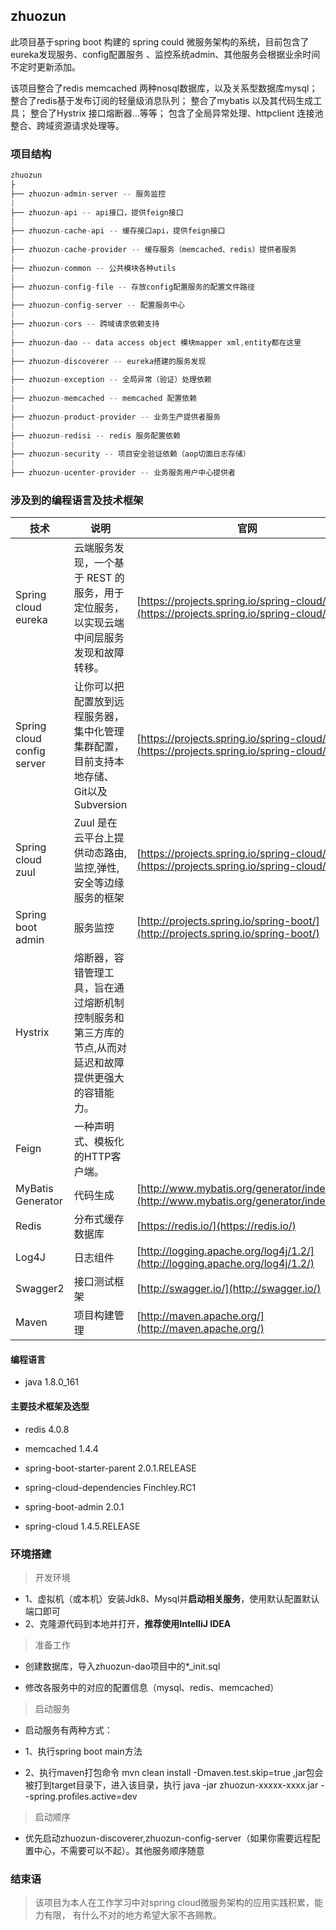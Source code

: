 ## zhuozun
  此项目基于spring boot 构建的 spring could 微服务架构的系统，目前包含了eureka发现服务、config配置服务
  、监控系统admin、其他服务会根据业余时间不定时更新添加。
  
  该项目整合了redis memcached 两种nosql数据库，以及关系型数据库mysql；
  整合了redis基于发布订阅的轻量级消息队列；
  整合了mybatis 以及其代码生成工具；
  整合了Hystrix 接口熔断器...等等；
  包含了全局异常处理、httpclient 连接池整合、跨域资源请求处理等。
  
### 项目结构

``` java
zhuozun
├
├── zhuozun-admin-server -- 服务监控
|
├── zhuozun-api -- api接口，提供feign接口
|
├── zhuozun-cache-api -- 缓存接口api，提供feign接口
|
├── zhuozun-cache-provider -- 缓存服务（memcached、redis）提供者服务
|
├── zhuozun-common -- 公共模块各种utils
|
├── zhuozun-config-file -- 存放config配置服务的配置文件路径
|
├── zhuozun-config-server -- 配置服务中心
|
├── zhuozun-cors -- 跨域请求依赖支持
|
├── zhuozun-dao -- data access object 模块mapper xml,entity都在这里
|
├── zhuozun-discoverer -- eureka搭建的服务发现
|
├── zhuozun-exception -- 全局异常（验证）处理依赖
|
├── zhuozun-memcached -- memcached 配置依赖
|
├── zhuozun-product-provider -- 业务生产提供者服务
|
├── zhuozun-redisi -- redis 服务配置依赖
|
├── zhuozun-security -- 项目安全验证依赖（aop切面日志存储）
|
├── zhuozun-ucenter-provider -- 业务服务用户中心提供者
``` 

### 涉及到的编程语言及技术框架
技术 | 说明 | 官网
----|------|----
Spring cloud eureka | 云端服务发现，一个基于 REST 的服务，用于定位服务，以实现云端中间层服务发现和故障转移。 | [https://projects.spring.io/spring-cloud/](https://projects.spring.io/spring-cloud/)
Spring cloud config server | 让你可以把配置放到远程服务器，集中化管理集群配置，目前支持本地存储、Git以及Subversion  | [https://projects.spring.io/spring-cloud/](https://projects.spring.io/spring-cloud/)
Spring cloud zuul | Zuul 是在云平台上提供动态路由,监控,弹性,安全等边缘服务的框架  | [https://projects.spring.io/spring-cloud/](https://projects.spring.io/spring-cloud/)
Spring boot admin | 服务监控  | [http://projects.spring.io/spring-boot/](http://projects.spring.io/spring-boot/)
Hystrix | 熔断器，容错管理工具，旨在通过熔断机制控制服务和第三方库的节点,从而对延迟和故障提供更强大的容错能力。 | 
Feign | 一种声明式、模板化的HTTP客户端。
MyBatis Generator | 代码生成  | [http://www.mybatis.org/generator/index.html](http://www.mybatis.org/generator/index.html)
Redis | 分布式缓存数据库  | [https://redis.io/](https://redis.io/)
Log4J | 日志组件  | [http://logging.apache.org/log4j/1.2/](http://logging.apache.org/log4j/1.2/)
Swagger2 | 接口测试框架  | [http://swagger.io/](http://swagger.io/)
Maven | 项目构建管理  | [http://maven.apache.org/](http://maven.apache.org/)

#### 编程语言
- java 1.8.0_161

#### 主要技术框架及选型
- redis     4.0.8

- memcached     1.4.4

- spring-boot-starter-parent    2.0.1.RELEASE

- spring-cloud-dependencies     Finchley.RC1

- spring-boot-admin     2.0.1

- spring-cloud      1.4.5.RELEASE

### 环境搭建

> 开发环境

- 1、虚拟机（或本机）安装Jdk8、Mysql并**启动相关服务**，使用默认配置默认端口即可
- 2、克隆源代码到本地并打开，**推荐使用IntelliJ IDEA**

> 准备工作

- 创建数据库，导入zhuozun-dao项目中的*_init.sql

- 修改各服务中的对应的配置信息（mysql、redis、memcached）

> 启动服务

- 启动服务有两种方式：

- 1、执行spring boot main方法

- 2、执行maven打包命令 mvn clean install -Dmaven.test.skip=true ,jar包会被打到target目录下，进入该目录，执行 java -jar zhuozun-xxxxx-xxxx.jar --spring.profiles.active=dev

> 启动顺序

- 优先启动zhuozun-discoverer,zhuozun-config-server（如果你需要远程配置中心，不需要可以不起）。其他服务顺序随意

### 结束语
> 该项目为本人在工作学习中对spring cloud微服务架构的应用实践积累，能力有限，
有什么不对的地方希望大家不吝赐教。
